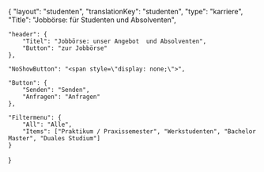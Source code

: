 {
	"layout": "studenten",
    "translationKey": "studenten",
    "type": "karriere",
    "Title": "Jobbörse: für Studenten und Absolventen",

    "header": {
        "Titel": "Jobbörse: unser Angebot  und Absolventen",
        "Button": "zur Jobbörse"
    },

    "NoShowButton": "<span style=\"display: none;\">",

    "Button": {
        "Senden": "Senden",
        "Anfragen": "Anfragen"
    },

    "Filtermenu": {
        "All": "Alle",
        "Items": ["Praktikum / Praxissemester", "Werkstudenten", "Bachelor Master", "Duales Studium"]
    }

}
